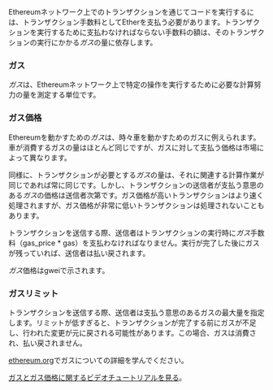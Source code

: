 Ethereumネットワーク上でのトランザクションを通じてコードを実行するには、トランザクション手数料としてEtherを支払う必要があります。トランザクションを実行するために支払わなければならない手数料の額は、そのトランザクションの実行にかかる*ガス*の量に依存します。

### ガス
*ガス*は、Ethereumネットワーク上で特定の操作を実行するために必要な計算努力の量を測定する単位です。

### ガス価格
Ethereumを動かすための*ガス*は、時々車を動かすためのガスに例えられます。車が消費するガスの量はほとんど同じですが、ガスに対して支払う価格は市場によって異なります。

同様に、トランザクションが必要とする*ガス*の量は、それに関連する計算作業が同じであれば常に同じです。しかし、トランザクションの送信者が支払う意思のある*ガス*の価格は送信者次第です。ガス価格が高いトランザクションはより速く処理されますが、ガス価格が非常に低いトランザクションは処理されないこともあります。

トランザクションを送信する際、送信者はトランザクションの実行時に*ガス*手数料（gas_price * gas）を支払わなければなりません。実行が完了した後にガスが残っていれば、送信者は払い戻されます。

*ガス*価格はgweiで示されます。

### ガスリミット
トランザクションを送信する際、送信者は支払う意思のあるガスの最大量を指定します。リミットが低すぎると、トランザクションが完了する前にガスが不足し、行われた変更が元に戻される可能性があります。この場合、ガスは消費され、払い戻されません。

<a href="https://ethereum.org/en/developers/docs/gas/" target="_blank">ethereum.org</a>でガスについての詳細を学んでください。

<a href="https://www.youtube.com/watch?v=oTS9uxU6cAM" target="_blank">ガスとガス価格に関するビデオチュートリアルを見る</a>。
